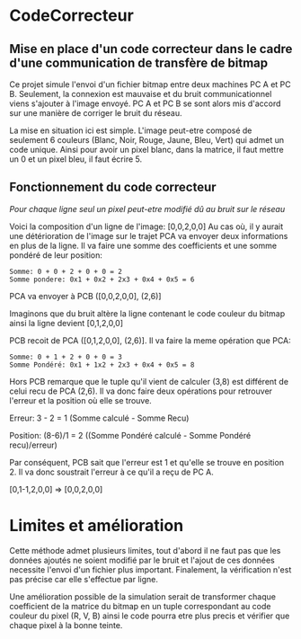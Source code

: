 # CodeCorrecteur
## Mise en place d'un code correcteur dans le cadre d'une communication de transfère de bitmap
Ce projet simule l'envoi d'un fichier bitmap entre deux machines PC A et PC B. Seulement, la connexion est mauvaise et du bruit communicationnel viens s'ajouter à l'image envoyé. PC A et PC B se sont alors mis d'accord sur une manière de corriger le bruit du réseau.

La mise en situation ici est simple. L'image peut-etre composé de seulement 6 couleurs (Blanc, Noir, Rouge, Jaune, Bleu, Vert) qui admet un code unique. Ainsi pour avoir un pixel blanc, dans la matrice, il faut mettre un 0 et un pixel bleu, il faut écrire 5.

## Fonctionnement du code correcteur
*Pour chaque ligne seul un pixel peut-etre modifié dû au bruit sur le réseau*

Voici la composition d'un ligne de l'image: [0,0,2,0,0]
Au cas où, il y aurait une détérioration de l'image sur le trajet PCA va envoyer deux informations en plus de la ligne.
Il va faire une somme des coefficients et une somme pondéré de leur position:

```
Somme: 0 + 0 + 2 + 0 + 0 = 2
Somme pondere: 0x1 + 0x2 + 2x3 + 0x4 + 0x5 = 6
```

PCA va envoyer à PCB ([0,0,2,0,0], (2,6)]

Imaginons que du bruit altère la ligne contenant le code couleur du bitmap ainsi la ligne devient [0,1,2,0,0]

PCB recoit de PCA ([0,1,2,0,0], (2,6)]. Il va faire la meme opération que PCA:

```
Somme: 0 + 1 + 2 + 0 + 0 = 3
Somme Pondéré: 0x1 + 1x2 + 2x3 + 0x4 + 0x5 = 8
```

Hors PCB remarque que le tuple qu'il vient de calculer (3,8) est différent de celui recu de PCA (2,6). Il va donc faire deux opérations pour retrouver l'erreur et la position où elle se trouve.

Erreur: 3 - 2 = 1  (Somme calculé - Somme Recu)

Position: (8-6)/1 = 2 ((Somme Pondéré calculé - Somme Pondéré recu)/erreur)

Par conséquent, PCB sait que l'erreur est 1 et qu'elle se trouve en position 2. Il va donc soustrait l'erreur à ce qu'il a reçu de PC A.

[0,1-1,2,0,0] => [0,0,2,0,0]

# Limites et amélioration

Cette méthode admet plusieurs limites, tout d'abord il ne faut pas que les données ajoutés ne soient modifié par le bruit et l'ajout de ces données necessite l'envoi d'un fichier plus important. Finalement, la vérification n'est pas précise car elle s'effectue par ligne.

Une amélioration possible de la simulation serait de transformer chaque coefficient de la matrice du bitmap en un tuple correspondant au code couleur du pixel (R, V, B) ainsi le code pourra etre plus precis et vérifier que chaque pixel à la bonne teinte.

